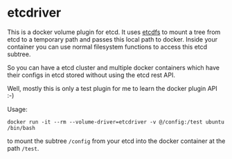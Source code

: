# etcdriver

This is a docker volume plugin for etcd. It uses [etcdfs](github.com/xetorthio/etcd-fs/src/etcdfs)
to mount a tree from etcd to a temporary path and passes this local path to docker. Inside your
container you can use normal filesystem functions to access this etcd subtree.

So you can have a etcd cluster and multiple docker containers which have their
configs in etcd stored without using the etcd rest API.

Well, mostly this is only a test plugin for me to learn the docker plugin API :-)

Usage:
```
docker run -it --rm --volume-driver=etcdriver -v @/config:/test ubuntu /bin/bash
```
to mount the subtree `/config` from your etcd into the docker container at
the path `/test`.